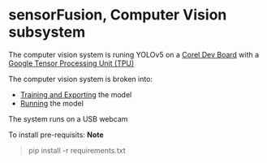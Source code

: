 # sensorFusion, Computer Vision subsystem

The computer vision system is runing YOLOv5 on a [Corel Dev Board](https://coral.ai/products/dev-board) with a [Google Tensor Processing Unit (TPU)](https://en.wikipedia.org/wiki/Tensor_Processing_Unit)

The computer vision system is broken into:
- [Training and Exporting](./training) the model 
- [Running](./running) the model

The system runs on a USB webcam

To install pre-requisits: **Note**
> pip install -r requirements.txt

